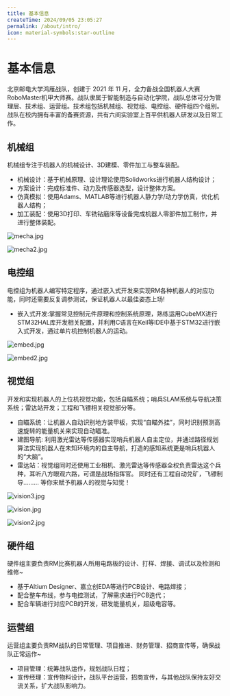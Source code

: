 ```yaml
---
title: 基本信息
createTime: 2024/09/05 23:05:27
permalink: /about/intro/
icon: material-symbols:star-outline
---
```

# 基本信息

北京邮电大学鸿雁战队，创建于 2021 年 11 月，全力备战全国机器人大赛RoboMaster机甲大师赛。战队隶属于智能制造与自动化学院，战队总体可分为管理层、技术组、运营组。技术组包括机械组、视觉组、电控组、硬件组四个组别。战队在校内拥有丰富的备赛资源，共有六间实验室上百平供机器人研发以及日常工作。

## 机械组

机械组专注于机器人的机械设计、3D建模、零件加工与整车装配。
- 机械设计：基于机械原理、设计理论使用Solidworks进行机器人结构设计；
- 方案设计：完成标准件、动力及传感器选型，设计整体方案。
- 仿真模拟：使用Adams、MATLAB等进行机器人静力学/动力学仿真，优化机器人结构；
- 加工装配：使用3D打印、车铣钻磨床等设备完成机器人零部件加工制作，并进行整体装配。

![mecha.jpg](https://s2.loli.net/2024/09/06/z2nDeJ4gwvch69A.jpg)

![mecha2.jpg](https://s2.loli.net/2024/09/06/eRwKJxcml3vAs1M.jpg)

## 电控组

电控组为机器人编写特定程序，通过嵌入式开发来实现RM各种机器人的对应功能，同时还需要反复调参测试，保证机器人以最佳姿态上场!
- 嵌入式开发:掌握常见控制元件原理和控制系统原理，熟练运用CubeMX进行STM32HAL库开发相关配置，并利用C语言在Keil等IDE中基于STM32进行嵌入式开发，通过单片机控制机器人的运动。

![embed.jpg](https://s2.loli.net/2024/09/06/MW4qVKNDGdA8uOQ.jpg)

![embed2.jpg](https://s2.loli.net/2024/09/06/la68rLMFzu2ve7y.jpg)

## 视觉组

开发和实现机器人的上位机视觉功能，包括自瞄系统；哨兵SLAM系统与导航决策系统；雷达站开发；工程和飞镖相关视觉部分等。
- 自瞄系统：让机器人自动识别地方装甲板，实现“自瞄外挂”，同时识别预测高速旋转的能量机关来实现自动瞄准。
- 建图导航: 利用激光雷达等传感器实现哨兵机器人自主定位，并通过路径规划算法实现机器人在未知环境内的自主导航，打造的感知系统更是哨兵机器人的“大脑”。
- 雷达站：视觉组同时还使用工业相机、激光雷达等传感器全权负责雷达这个兵种，耳听八方眼观六路，可谓是战场指挥官。
同时还有工程自动兑矿，飞镖制导……… 等你来赋予机器人的视觉与知觉！

![vision3.jpg](https://s2.loli.net/2024/09/06/kUlxWimXHK14IYa.jpg)

![vision.jpg](https://s2.loli.net/2024/09/06/okWtZiLcR3P8z4h.jpg)

![vision2.jpg](https://s2.loli.net/2024/09/06/wFJPTH6BegbLhlV.jpg)

## 硬件组

硬件组主要负责RM比赛机器人所用电路板的设计、打样、焊接、调试以及检测和维修~
- 基于Altium Designer、嘉立创EDA等进行PCB设计、电路焊接；
- 配合整车布线，参与电控测试，了解需求进行PCB迭代；
- 配合车辆进行对应PCB的开发，研发能量机关，超级电容等。

## 运营组

运营组主要负责RM战队的日常管理、项目推进、财务管理、招商宣传等，确保战队正常运作~
- 项目管理：统筹战队运作，规划战队日程；
- 宣传经理：宣传物料设计，战队平台运营，招商宣传，与其他战队保持友好交流关系，扩大战队影响力。